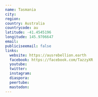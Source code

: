```yaml
---
name: Tasmania
city:
region:
country: Australia
countrycode: au
latitude: -41.4545196
longitude: 145.9706647
email:
publiciseemail: false
links:
  website: https://ausrebellion.earth
  facebook: https://facebook.com/TazzyXR
  youtube:
  twitter:
  instagram:
  diaspora:
  peertube:
  mastodon:
---
```

